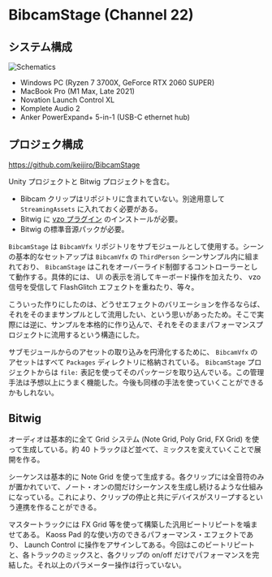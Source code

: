 # BibcamStage (Channel 22)

## システム構成

![Schematics](https://user-images.githubusercontent.com/343936/178990585-e5e53546-8cbe-4033-aa50-d5e13e80ff16.png)

- Windows PC (Ryzen 7 3700X, GeForce RTX 2060 SUPER)
- MacBook Pro (M1 Max, Late 2021)
- Novation Launch Control XL
- Komplete Audio 2
- Anker PowerExpand+ 5-in-1 (USB-C ethernet hub)

## プロジェク構成

https://github.com/keijiro/BibcamStage

Unity プロジェクトと Bitwig プロジェクトを含む。

- Bibcam クリップはリポジトリに含まれていない。別途用意して `StreamingAssets` に入れておく必要がある。
- Bitwig に [vzo プラグイン](https://github.com/keijiro/vzo) のインストールが必要。
- Bitwig の標準音源パックが必要。

`BibcamStage` は `BibcamVfx` リポジトリをサブモジュールとして使用する。シーンの基本的なセットアップは `BibcamVfx` の `ThirdPerson` シーンサンプル内に組まれており、 `BibcamStage` はこれをオーバーライド制御するコントローラーとして動作する。具体的には、 UI の表示を消してキーボード操作を加えたり、 vzo 信号を受信して FlashGlitch エフェクトを重ねたり、等々。

こういった作りにしたのは、どうせエフェクトのバリエーションを作るならば、それをそのままサンプルとして流用したい、という思いがあったため。そこで実際には逆に、サンプルを本格的に作り込んで、それをそのままパフォーマンスプロジェクトに流用するという構造にした。

サブモジュールからのアセットの取り込みを円滑化するために、 `BibcamVfx` のアセットはすべて `Packages` ディレクトリに格納されている。 `BibcamStage` プロジェクトからは `file:` 表記を使ってそのパッケージを取り込んでいる。この管理手法は予想以上にうまく機能した。今後も同様の手法を使っていくことができるかもしれない。

## Bitwig

オーディオは基本的に全て Grid システム (Note Grid, Poly Grid, FX Grid) を使って生成している。約 40 トラックほど並べて、ミックスを変えていくことで展開を作る。

シーケンスは基本的に Note Grid を使って生成する。各クリップには全音符のみが置かれていて、ノート・オンの間だけシーケンスを生成し続けるような仕組みになっている。これにより、クリップの停止と共にデバイスがスリープするという連携を作ることができる。

マスタートラックには FX Grid 等を使って構築した汎用ビートリピートを噛ませてある。 Kaoss Pad 的な使い方のできるパフォーマンス・エフェクトであり、 Launch Control に操作をアサインしてある。今回はこのビートリピートと、各トラックのミックスと、各クリップの on/off だけでパフォーマンスを完結した。それ以上のパラメーター操作は行っていない。

